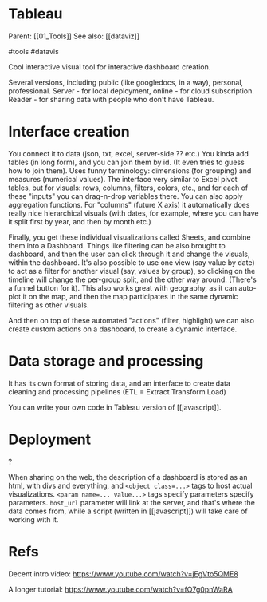 # Tableau

Parent: [[01_Tools]]
See also: [[dataviz]]

#tools #datavis


Cool interactive visual tool for interactive dashboard creation.

Several versions, including public (like googledocs, in a way), personal, professional. Server - for local deployment, online - for cloud subscription. Reader - for sharing data with people who don't have Tableau.

# Interface creation

You connect it to data (json, txt, excel, server-side ?? etc.) You kinda add tables (in long form), and you can join them by id. (It even tries to guess how to join them). Uses funny terminology: dimensions (for grouping) and measures (numerical values). The interface very similar to Excel pivot tables, but for visuals: rows, columns, filters, colors, etc., and for each of these "inputs" you can drag-n-drop variables there. You can also apply aggregation functions. For "columns" (future X axis) it automatically does really nice hierarchical visuals (with dates, for example, where you can have it split first by year, and then by month etc.)

Finally, you get these individual visualizations called Sheets, and combine them into a Dashboard. Things like filtering can be also brought to dashboard, and then the user can click through it and change the visuals, within the dashboard. It's also possible to use one view (say value by date) to act as a filter for another visual (say, values by group), so clicking on the timeline will change the per-group split, and the other way around. (There's a funnel button for it). This also works great with geography, as it can auto-plot it on the map, and then the map participates in the same dynamic filtering as other visuals.

And then on top of these automated "actions" (filter, highlight) we can also create custom actions on a dashboard, to create a dynamic interface.

# Data storage and processing

It has its own format of storing data, and an interface to create data cleaning and processing pipelines (ETL = Extract Transform Load)

You can write your own code in Tableau version of [[javascript]].

# Deployment

?

When sharing on the web, the description of a dashboard is stored as an html, with divs and everything, and  `<object class=...>`  tags to host actual visualizations. `<param name=... value...>` tags specify parameters specify parameters. `host_url` parameter will link at the server, and that's where the data comes from, while a script (written in [[javascript]]) will take care of working with it.

# Refs

Decent intro video: https://www.youtube.com/watch?v=jEgVto5QME8

A longer tutorial: https://www.youtube.com/watch?v=fO7g0pnWaRA